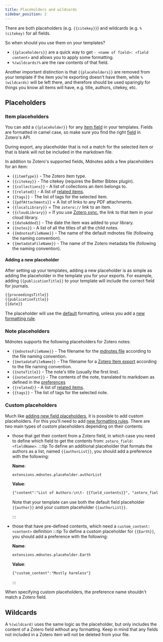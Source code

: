 ```yaml
---
title: Placeholders and wildcards
sidebar_position: 2
---
```


There are both placeholders (e.g. `{{citekey}}`) and wildcards (e.g. `%(citekey)` for all fields.

So when should you use them on your templates?

- `{{placeholders}}` are a quick way to get `- <name of field>: <field content>` and allows you to apply some formatting.
- `%(wildcards)%` are the raw contents of that field.

Another important distinction is that `{{placeholders}}` are removed from your template if the item you're exporting doesn't have them, while `%(wildcards)` will be left there, and therefore should be used sparingly for things you know all items will have, e.g. title, authors, citekey, etc.

## Placeholders

### Item placeholders

You can add a `{{placeholder}}` for any [item field](https://www.zotero.org/support/kb/item_types_and_fields) in your templates. Fields are formatted in camel case, so make sure you find the right [field](https://api.zotero.org/itemFields?pprint=1) in Zotero's API.

During export, any placeholder that is not a match for the selected item or that is blank will not be included in the markdown file.

In addition to Zotero's supported fields, Mdnotes adds a few placeholders for an item:

- `{{itemType}}` - The Zotero item type.
- `{{citekey}}` - The citekey (requires the Better Bibtex plugin).
- `{{collections}}` - A list of collections an item belongs to.
- `{{related}}` - A list of [related items](https://www.zotero.org/support/related).
- `{{tags}}` - The list of tags for the selected item.
- `{{pdfAttachments}}` = A list of links to any PDF attachments.
- `{{localLibrary}}` = The `zotero://` link to an item.
- `{{cloudLibrary}}` = If you use [Zotero sync](https://www.zotero.org/support/sync), the link to that item in your cloud library.
- `{{dateAdded}}` - The date the item was added to your library.
- `{{notes}}` - A list of all the titles of all the child notes.
- `{{mdnotesFileName}}` - The name of the default mdnotes file (following the naming convention).
- `{{metadataFileName}}` - The name of the Zotero metadata file (following the naming convention).

#### Adding a new placeholder

After setting up your templates, adding a new placeholder is as simple as adding the placeholder in the template you for your exports. For example, adding `{{publicationTitle}}` to your template will include the correct field for journals.

```markdown {2} title="Zotero Metadata Template.md"
{{proceedingsTitle}}
{{publicationTitle}}
{{date}}
```

The placeholder will use the [default](formatting.md#placeholder-format) formatting, unless you add a [new formatting rule](formatting.md#adding-new-formatting-rules).

### Note placeholders

Mdnotes supports the following placeholders for Zotero notes:

- `{{mdnotesFileName}}` - The filename for the [mdnotes file](../getting-started/configuration.md#file-naming-convention) according to the file naming convention.
- `{{metadataFileName}}` - The filename for a [Zotero Item export](../getting-started/configuration.md#file-naming-convention) according to the file naming convention.
- `{{noteTitle}}` - The note's title (usually the first line).
- `{{noteContent}}` - The contents of the note, translated to markdown as defined in the [preferences](./formatting.md#zotero-note-formatting)
- `{{related}}` - A list of [related items](https://www.zotero.org/support/related).
- `{{tags}}` - The list of tags for the selected note.

### Custom placeholders

Much like [adding new field placeholders](#adding-a-new-placeholder), it is possible to add custom placeholders. For this you'll need to add [new formatting rules](formatting.md#adding-new-formatting-rules). There are two main types of custom placeholders depending on their contents:

- those that get their content from a Zotero field, in which case you need to define which field to get the contents from: `zotero_field: <fieldName>`.
  :::tip
  To define an additional placeholder that formats the authors as a list, named `{{authorList}}`, you should add a preference with the following:

  **Name**:

  ```txt
  extensions.mdnotes.placeholder.authorList
  ```

  **Value**:

  ```txt
  {"content":"List of Authors:\n\t- {{field_contents}}", "zotero_field":"author", "list_separator": "\n\t- ",}
  ```

  Note that your template can use both the default field placeholder `{{author}}` and your custom placeholder `{{authorList}}`.

  :::

- those that have pre-defined contents, which need a `custom_content: <content>` definition
  :::tip
  To define a custom placeholder for `{{Earth}}`, you should add a preference with the following:

  **Name**:

  ```txt
  extensions.mdnotes.placeholder.Earth
  ```

  **Value**:

  ```txt
  {"custom_content":"Mostly harmless"}
  ```

  :::

When specifying custom placeholders, the preference name shouldn't match a Zotero field.

## Wildcards

A `%(wildcard)` uses the same logic as the placeholder, but only includes the content of a Zotero field without any formatting. Keep in mind that any fields not included in a Zotero item will not be deleted from your file.
